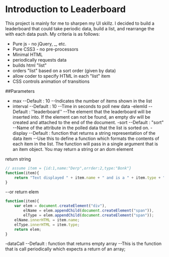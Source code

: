 # Introduction to Leaderboard
This project is mainly for me to sharpen my UI skillz. I decided to build a leaderboard that could take periodic data, build a list, and rearrange the with each data push.
My criteria is as follows:
* Pure js - no jQuery, _, etc.
* Pure CSS3 - no pre-processors
* Minimal HTML
* periodically requests data
* builds html "list"
* orders "list" based on a sort order (given by data)
* allow coder to specify HTML in each "list" item
* CSS controls animation of transitions

##Parameters
- max
--Default : 10
--Indicates the number of items shown in the list
- interval
--Default : 10
--Time in seconds to poll new data
-elemId
--Default : ''leaderboard''
--The element that the leaderboard will be inserted into. If the element can not be found, an empty div will be created and attached to the end of the document.
-sort
--Default : "sort"
--Name of the attribute in the polled data that the list is sorted on.
-display
--Default : function that returns a string representation of the data item
--Use this to define a function which formats the contents of each item in the list. The function will pass in a single argument that is an item object. You may return a string or an dom element

return string
```js
// assume item = {id:1,name:"Derp",orrder:2,type:"Bonk"}
function(item){
	return "Text displayed " + item.name + " and is a " + item.type + "!";
}
```
--or return elem
```js
function(item){
	var elem = document.createElement("div"),
		elName = elem.appendChild(document.createElement("span")),
		elType = elem.appendChild(document.createElement("span"));
	elName.innerHTML = item.name;
	elType.innerHTML = item.type;
	return elem;
}
```
-dataCall
--Default : function that returns empty array
--This is the function that is call periodically which expects a return of an array;